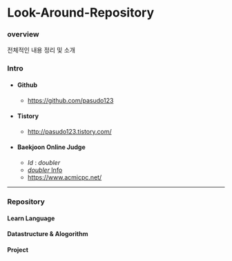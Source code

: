 # Look-Around-Repository
### overview
전체적인 내용 정리 및 소개
 
### Intro
* #### Github
  * <https://github.com/pasudo123>
* #### Tistory
  * <http://pasudo123.tistory.com/>
* #### Baekjoon Online Judge
  * _Id_ : _doubler_
  * [ _doubler_ Info ](https://www.acmicpc.net/user/doubler)
  * <https://www.acmicpc.net/>

***

### Repository
#### Learn Language
#### Datastructure & Alogorithm
#### Project
